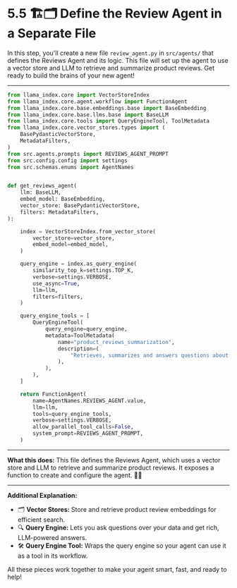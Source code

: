 # 5.5 🏗️🗂️ Define the Review Agent in a Separate File

In this step, you'll create a new file `review_agent.py` in `src/agents/` that defines the Reviews Agent and its logic. This file will set up the agent to use a vector store and LLM to retrieve and summarize product reviews. Get ready to build the brains of your new agent!

---

```python
from llama_index.core import VectorStoreIndex
from llama_index.core.agent.workflow import FunctionAgent
from llama_index.core.base.embeddings.base import BaseEmbedding
from llama_index.core.base.llms.base import BaseLLM
from llama_index.core.tools import QueryEngineTool, ToolMetadata
from llama_index.core.vector_stores.types import (
    BasePydanticVectorStore,
    MetadataFilters,
)
from src.agents.prompts import REVIEWS_AGENT_PROMPT
from src.config.config import settings
from src.schemas.enums import AgentNames


def get_reviews_agent(
    llm: BaseLLM,
    embed_model: BaseEmbedding,
    vector_store: BasePydanticVectorStore,
    filters: MetadataFilters,
):

    index = VectorStoreIndex.from_vector_store(
        vector_store=vector_store,
        embed_model=embed_model,
    )

    query_engine = index.as_query_engine(
        similarity_top_k=settings.TOP_K,
        verbose=settings.VERBOSE,
        use_async=True,
        llm=llm,
        filters=filters,
    )

    query_engine_tools = [
        QueryEngineTool(
            query_engine=query_engine,
            metadata=ToolMetadata(
                name="product_reviews_summarization",
                description=(
                    "Retrieves, summarizes and answers questions about customer reviews for a specified product."
                ),
            ),
        ),
    ]

    return FunctionAgent(
        name=AgentNames.REVIEWS_AGENT.value,
        llm=llm,
        tools=query_engine_tools,
        verbose=settings.VERBOSE,
        allow_parallel_tool_calls=False,
        system_prompt=REVIEWS_AGENT_PROMPT,
    )
```

---

**What this does:**
This file defines the Reviews Agent, which uses a vector store and LLM to retrieve and summarize product reviews. It exposes a function to create and configure the agent. 🧠🤩

---

**Additional Explanation:**

- 🗂️ **Vector Stores:** Store and retrieve product review embeddings for efficient search.
- 🔍 **Query Engine:** Lets you ask questions over your data and get rich, LLM-powered answers.
- 🛠️ **Query Engine Tool:** Wraps the query engine so your agent can use it as a tool in its workflow.

All these pieces work together to make your agent smart, fast, and ready to help!
